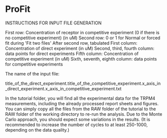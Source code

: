 # ProFit

INSTRUCTIONS FOR INPUT FILE GENERATION

First row: Concentration of receptor in competitive experiment (0 if there is no competitive experiment) (in uM)
Second row: 0 or 1 for Normal or forced fit during 'Fit two files'
After second row, tabulated
First column: Concentration of direct experiment (in uM)
Second, third, fourth column: data points for direct experiments
Fifth column:  Concentration of competitive experiment (in uM)
Sixth, seventh, eighth column: data points for competitive experiments


The name of the input file:

title_of_the_direct_experiment.title_of_the_competitive_experiment.x_axis_in_direct_experiment.x_axis_in_competitive_experiment.txt


In the tutorial folder, you will find all the experimental data for the TRPM4 measurements, including the already processed report sheets and figures. You can simply copy all the files from the RAW folder of the tutorial to the RAW folder of the working directory to re-run the analysis. Due to the Monte Carlo approach, you should expect some variations in the results. (It is recommended to increase the number of cycles to at least 250-1000, depending on the data quality.)
